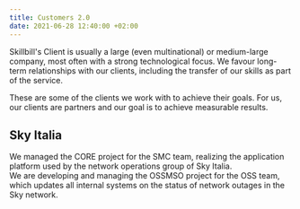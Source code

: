 ```yaml
---
title: Customers 2.0
date: 2021-06-28 12:40:00 +02:00
---
```


Skillbill's Client is usually a large (even multinational) or medium-large company, most often with a strong technological focus. We favour long-term relationships with our clients, including the transfer of our skills as part of the service.

These are some of the clients we work with to achieve their goals. For us, our clients are partners and our goal is to achieve measurable results.

## **Sky Italia**

We managed the CORE project for the SMC team, realizing the application platform used by the network operations group of Sky Italia.
\
We are developing and managing the OSSMSO project for the OSS team, which updates all internal systems on the status of network outages in the Sky network.